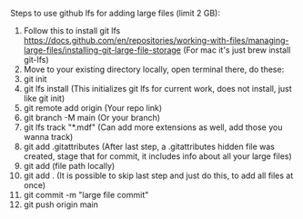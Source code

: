 Steps to use github lfs for adding large files (limit 2 GB):

1) Follow this to install git lfs https://docs.github.com/en/repositories/working-with-files/managing-large-files/installing-git-large-file-storage (For mac it's just brew install git-lfs)
2) Move to your existing directory locally, open terminal there, do these:
3) git init
4) git lfs install                          (This initializes git lfs for current work, does not install, just like git init)
5) git remote add origin (Your repo link)    
6) git branch -M main                        (Or your branch)
7) git lfs track "*.mdf"                     (Can add more extensions as well, add those you wanna track)
8) git add .gitattributes                    (After last step, a .gitattributes hidden file was created, stage that for commit, it includes info about all your large files)
9) git add (file path locally)
10) git add .                                 (It is possible to skip last step and just do this, to add all files at once)
11) git commit -m "large file commit"
12) git push origin main




